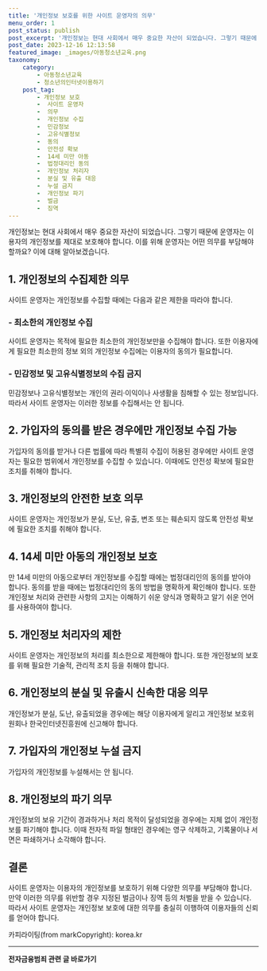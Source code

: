 ```yaml
---
title: '개인정보 보호를 위한 사이트 운영자의 의무'
menu_order: 1
post_status: publish
post_excerpt: '개인정보는 현대 사회에서 매우 중요한 자산이 되었습니다. 그렇기 때문에 운영자는 이용자의 개인정보를 제대로 보호해야 합니다. 이를 위해 운영자는 어떤 의무를 부담해야 할까요  이에 대해 알아보겠습니다.'
post_date: 2023-12-16 12:13:58
featured_image: _images/아동청소년교육.png
taxonomy:
    category:
        - 아동청소년교육
        - 청소년의인터넷이용하기
    post_tag:
        - 개인정보 보호
        -  사이트 운영자
        -  의무
        -  개인정보 수집
        -  민감정보
        -  고유식별정보
        -  동의
        -  안전성 확보
        -  14세 미만 아동
        -  법정대리인 동의
        -  개인정보 처리자
        -  분실 및 유출 대응
        -  누설 금지
        -  개인정보 파기
        -  벌금
        -  징역
---
```



개인정보는 현대 사회에서 매우 중요한 자산이 되었습니다. 그렇기 때문에 운영자는 이용자의 개인정보를 제대로 보호해야 합니다. 이를 위해 운영자는 어떤 의무를 부담해야 할까요? 이에 대해 알아보겠습니다.

## 1. 개인정보의 수집제한 의무

사이트 운영자는 개인정보를 수집할 때에는 다음과 같은 제한을 따라야 합니다.

### - 최소한의 개인정보 수집

사이트 운영자는 목적에 필요한 최소한의 개인정보만을 수집해야 합니다. 또한 이용자에게 필요한 최소한의 정보 외의 개인정보 수집에는 이용자의 동의가 필요합니다.

### - 민감정보 및 고유식별정보의 수집 금지

민감정보나 고유식별정보는 개인의 권리·이익이나 사생활을 침해할 수 있는 정보입니다. 따라서 사이트 운영자는 이러한 정보를 수집해서는 안 됩니다.

## 2. 가입자의 동의를 받은 경우에만 개인정보 수집 가능

가입자의 동의를 받거나 다른 법률에 따라 특별히 수집이 허용된 경우에만 사이트 운영자는 필요한 범위에서 개인정보를 수집할 수 있습니다. 이때에도 안전성 확보에 필요한 조치를 취해야 합니다.

## 3. 개인정보의 안전한 보호 의무

사이트 운영자는 개인정보가 분실, 도난, 유출, 변조 또는 훼손되지 않도록 안전성 확보에 필요한 조치를 취해야 합니다.

## 4. 14세 미만 아동의 개인정보 보호

만 14세 미만의 아동으로부터 개인정보를 수집할 때에는 법정대리인의 동의를 받아야 합니다. 동의를 받을 때에는 법정대리인의 동의 방법을 명확하게 확인해야 합니다. 또한 개인정보 처리와 관련한 사항의 고지는 이해하기 쉬운 양식과 명확하고 알기 쉬운 언어를 사용하여야 합니다.

## 5. 개인정보 처리자의 제한

사이트 운영자는 개인정보의 처리를 최소한으로 제한해야 합니다. 또한 개인정보의 보호를 위해 필요한 기술적, 관리적 조치 등을 취해야 합니다.

## 6. 개인정보의 분실 및 유출시 신속한 대응 의무

개인정보가 분실, 도난, 유출되었을 경우에는 해당 이용자에게 알리고 개인정보 보호위원회나 한국인터넷진흥원에 신고해야 합니다.

## 7. 가입자의 개인정보 누설 금지

가입자의 개인정보를 누설해서는 안 됩니다.

## 8. 개인정보의 파기 의무

개인정보의 보유 기간이 경과하거나 처리 목적이 달성되었을 경우에는 지체 없이 개인정보를 파기해야 합니다. 이때 전자적 파일 형태인 경우에는 영구 삭제하고, 기록물이나 서면은 파쇄하거나 소각해야 합니다.

## 결론

사이트 운영자는 이용자의 개인정보를 보호하기 위해 다양한 의무를 부담해야 합니다. 만약 이러한 의무를 위반할 경우 지정된 벌금이나 징역 등의 처벌을 받을 수 있습니다. 따라서 사이트 운영자는 개인정보 보호에 대한 의무를 충실히 이행하여 이용자들의 신뢰를 얻어야 합니다.

카피라이팅(from markCopyright): korea.kr
<!-- wp:separator -->
<hr class="wp-block-separator has-alpha-channel-opacity"/>
<!-- /wp:separator -->

<!-- wp:group {"backgroundColor":"base","layout":{"type":"constrained"}} -->
<div class="wp-block-group has-base-background-color has-background"><!-- wp:paragraph {"align":"center","fontSize":"medium"} -->
<p class="has-text-align-center has-large-font-size"><strong>전자금융범죄 관련 글 바로가기</strong></p>
<!-- /wp:paragraph -->


<!-- wp:latest-posts
{"categories":[{"id":30759,"count":19,"description":"","link":"https://uknowlaw.com/category/%ec%a0%84%ec%9e%90%ea%b8%88%ec%9c%b5%eb%b2%94%ec%a3%84/","name":"전자금융범죄","slug":"전자금융범죄","taxonomy":"category","parent":0,"meta":[],"_links":{"self":[{"href":"https://uknowlaw.com/wp-json/wp/v2/categories/30759"}],"collection":[{"href":"https://uknowlaw.com/wp-json/wp/v2/categories"}],"about":[{"href":"https://uknowlaw.com/wp-json/wp/v2/taxonomies/category"}],"wp:post_type":[{"href":"https://uknowlaw.com/wp-json/wp/v2/posts?categories=30759"}],"curies":[{"name":"wp","href":"https://api.w.org/{rel}","templated":true}]}}],"postsToShow":100,"excerptLength":28,"postLayout":"grid","columns":2,"featuredImageAlign":"left","featuredImageSizeSlug":"large","fontSize":"small"} /--></div>
<!-- /wp:group -->